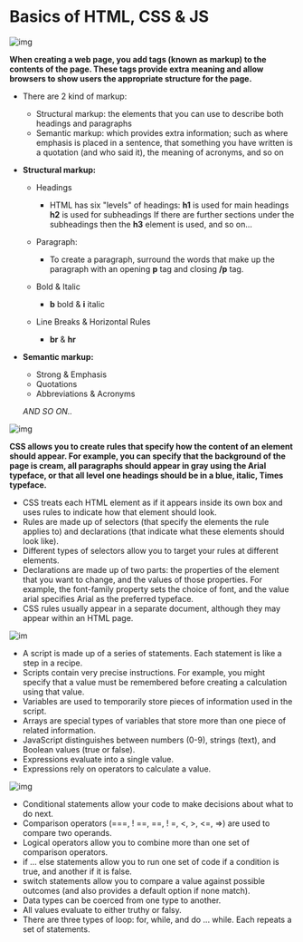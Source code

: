 # Basics of HTML, CSS & JS

![img](https://qph.fs.quoracdn.net/main-qimg-aea6d70e3db223864d778ee560ec62c0.webp)

**When creating a web page, you add tags
(known as markup) to the contents of the
page. These tags provide extra meaning
and allow browsers to show users the
appropriate structure for the page.** 

* There are 2 kind of markup:
   * Structural markup: the elements that you can use to describe both headings and paragraphs
   * Semantic markup: which provides extra information; such as where emphasis is placed in a sentence, that something you have written is a quotation (and who said it), the meaning of acronyms, and so on


* **Structural markup:**   
   * Headings
      * HTML has six "levels" of headings:
     **h1** is used for main headings
     **h2** is used for subheadings If there are further sections under the subheadings then the **h3** element is used, and so on...

    * Paragraph:
      *  To create a paragraph, surround the words that make up the paragraph with an opening **p** tag and closing **/p** tag.

    * Bold & Italic
       * **b** bold & **i** italic

    *  Line Breaks & Horizontal Rules
       * **br** & **hr**



* **Semantic markup:**
   * Strong & Emphasis
   * Quotations
   * Abbreviations & Acronyms

   *AND SO ON..*


![img](https://encrypted-tbn0.gstatic.com/images?q=tbn:ANd9GcS1GRco-KIGoHdNC2qV1YZWVZ8fwGIyYzoT2Q&usqp=CAU)

   **CSS allows you to create rules that specify how the content of
an element should appear. For example, you can specify that
the background of the page is cream, all paragraphs should
appear in gray using the Arial typeface, or that all level one
headings should be in a blue, italic, Times typeface.**

* CSS treats each HTML element as if it appears inside
its own box and uses rules to indicate how that
element should look.
* Rules are made up of selectors (that specify the
elements the rule applies to) and declarations (that
indicate what these elements should look like).
* Different types of selectors allow you to target your
rules at different elements.
* Declarations are made up of two parts: the properties
of the element that you want to change, and the values
of those properties. For example, the font-family
property sets the choice of font, and the value arial
specifies Arial as the preferred typeface.
* CSS rules usually appear in a separate document,
although they may appear within an HTML page.


![im](https://community-cdn-digitalocean-com.global.ssl.fastly.net/variants/sxr1jNeccAsTV7QrJonRD3sr/035575f2985fe451d86e717d73691e533a1a00545d7230900ed786341dc3c882)

* A script is made up of a series of statements. Each
statement is like a step in a recipe.
* Scripts contain very precise instructions. For example,
you might specify that a value must be remembered
before creating a calculation using that value.
* Variables are used to temporarily store pieces of
information used in the script.
* Arrays are special types of variables that store more
than one piece of related information.
* JavaScript distinguishes between numbers (0-9),
strings (text), and Boolean values (true or false).
* Expressions evaluate into a single value.
* Expressions rely on operators to calculate a value. 








![img](https://d2h0cx97tjks2p.cloudfront.net/blogs/wp-content/uploads/sites/2/2019/07/JavaScript-Loops.jpg)

* Conditional statements allow your code to make
decisions about what to do next.
* Comparison operators (===, ! ==, ==, ! =, <, >, <=, =>)
are used to compare two operands.
* Logical operators allow you to combine more than one
set of comparison operators.
* if ... else statements allow you to run one set of code
if a condition is true, and another if it is false.
* switch statements allow you to compare a value
against possible outcomes (and also provides a default
option if none match).
* Data types can be coerced from one type to another.
* All values evaluate to either truthy or falsy.
* There are three types of loop: for, while, and
do ... while. Each repeats a set of statements.

